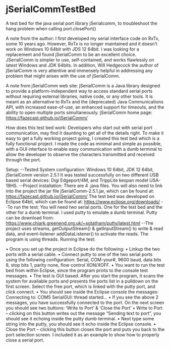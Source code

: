 # jSerialCommTestBed
A test bed for the java serial port library jSerialcomm, to troubleshoot the hang problem when calling port.closePort()


A note from the author:
I first developed my serial interface code on RxTx, some 10 years ago. However, RxTx is no longer maintained and it doesn’t work on Windows 10 64bit with JDS 12 64bit. I was looking for a replacement and found jSerialComm to be an excellent choice. JSerialComm is simpler to use, self-contained, and works flawlessly on latest Windows and JDK 64bits. In addition, Will Hedgecock the author of jSerialComm is very attentive and immensely helpful in addressing any problem that might arises with the use of jSerialComm.

A note from jSerialComm web site: jSerialComm is a Java library designed to provide a platform-independent way to access standard serial ports without requiring external libraries, native code, or any other tools. It is meant as an alternative to RxTx and the (deprecated) Java Communications API, with increased ease-of-use, an enhanced support for timeouts, and the ability to open multiple ports simultaneously. jSerialComm home page: https://fazecast.github.io/jSerialComm/


How does this test bed work:
Developers who start out with serial port communication, may find it daunting to get all of the details right. To make it easy to get a fully working project going, I created this test bed which is a fully functional project. I made the code as minimal and simple as possible, with a GUI interface to enable easy communication with a dumb terminal to allow the developer to observe the characters transmitted and received through the port.


Setup:
--Tested System configuration: Windows 10 64bit, JDK 12 64bit, jSerialComm version 2.5.1 It was tested successfully on two different USB based serial devices: Digi Edgeport/4M, and TrippLite kespan model USA-19HS.
--Project installation: There are 4 .java files. You will also need to link into the project the jar file jSerialComm-2.5.1.jar, which can be found at: https://fazecast.github.io/jSerialComm/
The test bed was developed on Eclipse 64bit, which can be found at: https://www.eclipse.org/downloads/
--To run the test: You will need two serial ports. One for the test bed and the other for a dumb terminal. I used putty to emulate a dumb terminal. Putty can be download from: https://www.chiark.greenend.org.uk/~sgtatham/putty/latest.html
--The project uses streams, getOutputStream() & getInputStream() to write & read data, and event-listener addDataListener() to activate the reads. The program is using threads.
Running the test:

•	Once you set up the project in Eclipse do the following:
•	Linkup the two ports with a serial cable.
•	Connect putty to one of the two serial ports using the following configuration: Serial, COM-your#, 9600 baud, data bits 8, stop bits 1, parity none, flow control XON/XOFF.
•	You want to run the test bed from within Eclipse, since the program prints to the console test messages.
•	The test is GUI based. After you start the program, it scans the system for available ports and presents the ports list in a pulldown on the first screen. Select the free port, which is linked with the putty port, and click connect.
•	You should see inside the Eclipse console the messages:
	Connecting to: COM5
	SerialGUI: thread started...
•	If you see the above 2 messages, you have successfully connected to the port. On the next screen you should see two buttons: ‘Write to Port’ & ‘Close the Port’
•	Write to Port – clicking on this button writes out the message “Sending text to port”, you should see it echoing inside the putty dumb terminal.
•	Next type some string into the putty, you should see it echo inside the Eclipse console.
•	Close the Port – clicking this button closes the port and puts you back to the port selection screen. I included it as an example to show how to properly close a serial port.
